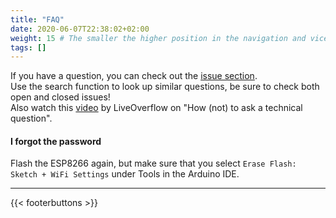 ```yaml
---
title: "FAQ"
date: 2020-06-07T22:38:02+02:00
weight: 15 # The smaller the higher position in the navigation and vice versa
tags: []
---
```


If you have a question, you can check out the [issue section](https://github.com/spacehuhn/WiFiDuck/issues).  
Use the search function to look up similar questions, be sure to check both open and closed issues!  
Also watch this [video](https://www.youtube.com/watch?v=53zkBvL4ZB4) by LiveOverflow on "How (not) to ask a technical question".  

#### I forgot the password

Flash the ESP8266 again, but make sure that you select `Erase Flash: Sketch + WiFi Settings`
under Tools in the Arduino IDE. 

---

{{< footerbuttons >}}